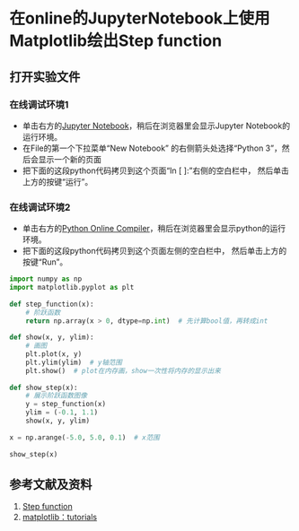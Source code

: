 ﻿# 在online的JupyterNotebook上使用Matplotlib绘出Step function

## 打开实验文件

### 在线调试环境1

- 单击右方的[Jupyter Notebook](https://mybinder.org/v2/gh/ipython/ipython-in-depth/master?filepath=binder/Index.ipynb)，稍后在浏览器里会显示Jupyter Notebook的运行环境。
- 在File的第一个下拉菜单“New Notebook” 的右侧箭头处选择“Python 3”，然后会显示一个新的页面
- 把下面的这段python代码拷贝到这个页面“In [ ]:”右侧的空白栏中， 然后单击上方的按键“运行”。

### 在线调试环境2

- 单击右方的[Python Online Compiler](https://trinket.io/python3/a5bd54189b)，稍后在浏览器里会显示python的运行环境。
- 把下面的这段python代码拷贝到这个页面左侧的空白栏中， 然后单击上方的按键“Run”。

```python
import numpy as np
import matplotlib.pyplot as plt
  
def step_function(x):
    # 阶跃函数
    return np.array(x > 0, dtype=np.int)  # 先计算bool值，再转成int
  
def show(x, y, ylim):
    # 画图
    plt.plot(x, y)
    plt.ylim(ylim)  # y轴范围
    plt.show()  # plot在内存画，show一次性将内存的显示出来
 
def show_step(x):
    # 展示阶跃函数图像
    y = step_function(x)
    ylim = (-0.1, 1.1)
    show(x, y, ylim)
  
x = np.arange(-5.0, 5.0, 0.1)  # x范围
 
show_step(x)
```

## 参考文献及资料

1. [Step function](https://en.wikipedia.org/wiki/Step_function)
2. [matplotlib：tutorials](https://matplotlib.org/tutorials/index.html)


